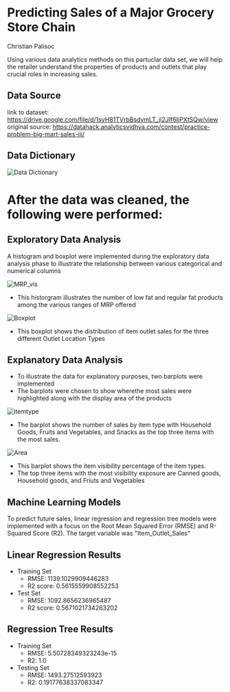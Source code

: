 # Predicting Sales of a Major Grocery Store Chain
Christian Palisoc

Using various data analytics methods on this partuclar data set, we will help the retailer understand the properties of products and outlets that play crucial roles in increasing sales.

## Data Source
link to dataset: https://drive.google.com/file/d/1syH81TVrbBsdymLT_jl2JIf6IjPXtSQw/view  
original source: https://datahack.analyticsvidhya.com/contest/practice-problem-big-mart-sales-iii/

## Data Dictionary
![Data Dictionary](https://github.com/cipalisoc/project1/blob/main/project%20data%20dictionary.png)

# After the data was cleaned, the following were performed:
## Exploratory Data Analysis
A histogram and boxplot were implemented during the exploratory data analysis phase to illustrate the relationship between various categorical and numerical columns

![MRP_vis](https://github.com/cipalisoc/project1/blob/main/MRP_vis(1).png)
- This historgram illustrates the number of low fat and regular fat products among the various ranges of MRP offered

![Boxplot](https://github.com/cipalisoc/project1/blob/main/Outle%20loc_vis.png)
- This boxplot shows the distribution of item outlet sales for the three different Outlet Location Types

## Explanatory Data Analysis
- To illustrate the data for explanatory purposes, two barplots were implemented
- The barplots were chosen to show wherethe most sales were highlighted along with the display area of the products

![itemtype](https://github.com/cipalisoc/project1/blob/main/sales%20by%20type_vis.png)
- The barplot shows the number of sales by item type with Household Goods, Fruits and Vegetables, and Snacks as the top three items with the most sales.

![Area](https://github.com/cipalisoc/project1/blob/main/area%20display_vis.png)
- This barplot shows the item visibility percentage of the item types.
- The top three items with the most visibility exposure are Canned goods, Household goods, and Friuts and Vegetables

## Machine Learning Models
To predict future sales, linear regression and regression tree models were implemented with a focus on the Root Mean Squared Error (RMSE) and R-Squared Score (R2). The target variable was "Item_Outlet_Sales"

## Linear Regression Results
- Training Set
    - RMSE: 1139.1029909446283
    - R2 score: 0.5615559908552253
- Test Set
    - RMSE: 1092.8656236965487
    - R2 score: 0.5671021734263202

## Regression Tree Results
- Training Set
    - RMSE: 5.50728349323243e-15
    - R2: 1.0
- Testing Set
    - RMSE: 1493.27512593923
    - R2: 0.19177638337083347

